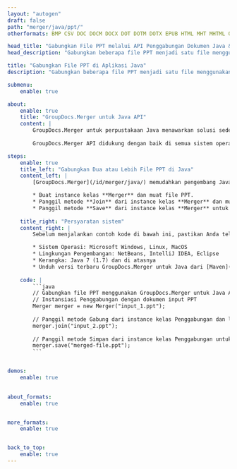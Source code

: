 ```yaml
---
layout: "autogen"
draft: false
path: "merger/java/ppt/"
otherformats: BMP CSV DOC DOCM DOCX DOT DOTM DOTX EPUB HTML MHT MHTML ODP ODS ODT OTP OTT PDF PNG POTM POTX PPS PPSM PPSX PPTM PPTX PS RTF TEX TIF TIFF TSV TXT VDX VSDM VSDX VSSM VSSX VSTM VSTX VSX VTX XLAM XLS XLSB XLSM XLSX XLT XLTM XLTX XPS

head_title: "Gabungkan File PPT melalui API Penggabungan Dokumen Java & J2SE"
head_description: "Gabungkan beberapa file PPT menjadi satu file menggunakan API penggabungan dokumen Java dengan semua data, gaya, dan pemformatan sebagai dokumen sumber."

title: "Gabungkan File PPT di Aplikasi Java"
description: "Gabungkan beberapa file PPT menjadi satu file menggunakan API penggabungan dokumen Java. Gabungkan halaman atau rentang halaman yang dipilih dari berbagai dokumen sumber menjadi satu dokumen hasil dengan semua data, gaya, dan pemformatan sebagai dokumen sumber."

submenu:
    enable: true

about:
    enable: true
    title: "GroupDocs.Merger untuk Java API"
    content: |
        GroupDocs.Merger untuk perpustakaan Java menawarkan solusi sederhana untuk menggabungkan & membagi dengan aman antara berbagai format dokumen termasuk PDF, Microsoft Office (Word, Excel, PowerPoint, OneNote), OpenDocument, HTML, gambar dan banyak lainnya dalam aplikasi .NET. Dengan menambahkan hanya beberapa baris kode, lakukan beberapa operasi dokumen seperti memindahkan, menghapus, memutar, menukar, mengekstrak, atau mengubah orientasi halaman di dalam dokumen. API penggabungan dokumen juga mendukung pratinjau halaman dokumen sebagai gambar untuk menganalisis struktur dokumen, pemformatan, dan konten pada halaman.
        
        GroupDocs.Merger API didukung dengan baik di semua sistem operasi utama dan versi Java termasuk J2SE 7.0 (1.7), J2SE 8.0 (1.8) dan Java 10.

steps:
    enable: true
    title_left: "Gabungkan Dua atau Lebih File PPT di Java"
    content_left: |
        [GroupDocs.Merger](/id/merger/java/) memudahkan pengembang Java untuk menggabungkan beberapa file PPT dengan menerapkan beberapa langkah mudah.

        * Buat instance kelas **Merger** dan muat file PPT.
        * Panggil metode **Join** dari instance kelas **Merger** dan muat file PPT lainnya.
        * Panggil metode **Save** dari instance kelas **Merger** untuk menyimpan dokumen yang digabungkan.
        
    title_right: "Persyaratan sistem"
    content_right: |
        Sebelum menjalankan contoh kode di bawah ini, pastikan Anda telah menginstal prasyarat berikut di sistem Anda.

        * Sistem Operasi: Microsoft Windows, Linux, MacOS
        * Lingkungan Pengembangan: NetBeans, IntelliJ IDEA, Eclipse
        * Kerangka: Java 7 (1.7) dan di atasnya
        * Unduh versi terbaru GroupDocs.Merger untuk Java dari [Maven](https://repository.groupdocs.com/webapp/#/artifacts/browse/tree/General/repo/com/groupdocs/groupdocs-merger)
        
    code: |
        ```java
        // Gabungkan file PPT menggunakan GroupDocs.Merger untuk Java API
        // Instansiasi Penggabungan dengan dokumen input PPT
        Merger merger = new Merger("input_1.ppt");
        
        // Panggil metode Gabung dari instance kelas Penggabungan dan lewati jalur dokumen sumber kedua
        merger.join("input_2.ppt");
            
        // Panggil metode Simpan dari instance kelas Penggabungan untuk menyimpan dokumen yang digabungkan
        merger.save("merged-file.ppt");        
        ```        


demos:
    enable: true
        

about_formats:
    enable: true


more_formats:
    enable: true


back_to_top:
    enable: true
---
```

